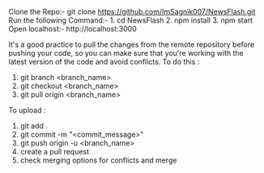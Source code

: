 Clone the Repo:- git clone https://github.com/ImSagnik007/NewsFlash.git
Run the following Command:-
    1. cd NewsFlash
    2. npm install
    3. npm start
Open localhost:- http://localhost:3000

It's a good practice to pull the changes from the remote repository before pushing your code, so you can make sure that you're working with the latest version of the code and avoid conflicts. To do this : 
1. git branch <branch_name>
2. git checkout <branch_name>
3. git pull origin <branch_name>

To upload : 
1. git add .
2. git commit -m "<commit_message>"
3. git push origin -u <branch_name>
4. create a pull request
5. check merging options for conflicts and merge
